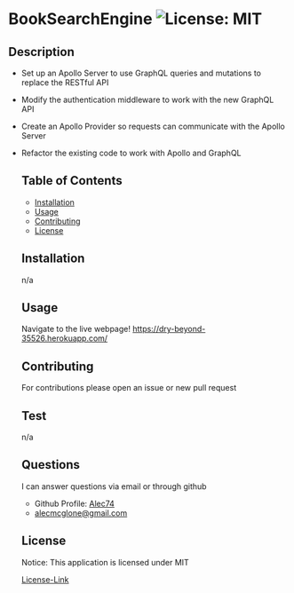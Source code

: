 # BookSearchEngine ![License: MIT](https://img.shields.io/badge/License-MIT-yellow.svg)

  ## Description

  * Set up an Apollo Server to use GraphQL queries and mutations to replace the RESTful API
  * Modify the authentication middleware to work with the new GraphQL API
  * Create an Apollo Provider so requests can communicate with the Apollo Server
* Refactor the existing code to work with Apollo and GraphQL
  
  
  ## Table of Contents
  * [Installation](#installation)
  * [Usage](#usage)
  * [Contributing](#contributing)
  * [License](#license)
  
  ## Installation

  n/a

  ## Usage

  Navigate to the live webpage! https://dry-beyond-35526.herokuapp.com/

  ## Contributing

  For contributions please open an issue or new pull request

  ## Test

  n/a
  
  ## Questions

  I can answer questions via email or through github

  * Github Profile: [Alec74](https://github.com/Alec74)
  * alecmcglone@gmail.com
  
  ## License
  Notice: This application is licensed under MIT
  
  [License-Link](./LICENSE)